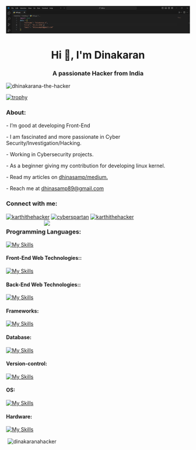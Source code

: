 

<img src="banner.png" alt="banner.png" style="justify-content: center">



<h1 align="center">Hi 👋, I'm Dinakaran</h1>

<h3 align="center">A passionate Hacker from India</h3>

<p align="left"> <img src="https://komarev.com/ghpvc/?username=dhinakaranahacker&label=Profile%20views&color=0e75b6&style=flat" alt="dhinakarana-the-hacker" /> </p>

[![trophy](https://github-profile-trophy.vercel.app/?username=dhinakaranahacker)](https://github.com/ryo-ma/github-profile-trophy)

<h3>About:</h3>
<p>- I’m good at developing Front-End</p>
<p>- I am fascinated and more passionate in Cyber Security/Investigation/Hacking.</p>
<p>- Working in Cybersecurity projects.</p>
<p>- As a beginner giving my contribution for developing linux kernel.</p>
<p>- Read my articles on <a href="https://medium.com/@dhinasamp89">dhinasamp/medium.</a></p>
<p>- Reach me at <a href="mailto:dhinasamp89@gmail.com">dhinasamp89@gmail.com</a></p>

<h3 align="left">Connect with me:</h3>
<p align="left">
<a href="https://x.com/dhinasam89" target="blank"><img align="center" src="https://raw.githubusercontent.com/rahuldkjain/github-profile-readme-generator/master/src/images/icons/Social/twitter.svg" alt="karthithehacker" height="30" width="40" /></a>
<a href="https://www.linkedin.com/in/dinakaran-a-34174b238/" target="blank"><img align="center" src="https://raw.githubusercontent.com/rahuldkjain/github-profile-readme-generator/master/src/images/icons/Social/linked-in-alt.svg" alt="cyberspartan" height="30" width="40" /></a>
<a href="https://www.instagram.com/smart_dhina_123/" target="blank"><img align="center" src="https://raw.githubusercontent.com/rahuldkjain/github-profile-readme-generator/master/src/images/icons/Social/instagram.svg" alt="karthithehacker" height="30" width="40" /></a>

<img  align="right" width="400" src="https://gifdb.com/images/high/hacking-background-static-lines-rypnde42rrze9wku.gif">

### **Programming Languages:**
[![My Skills](https://skillicons.dev/icons?i=c,cpp,python,js)](https://skillicons.dev)
#### **Front-End Web Technologies::**
[![My Skills](https://skillicons.dev/icons?i=html,css,js)](https://skillicons.dev)
#### **Back-End Web Technologies::**
[![My Skills](https://skillicons.dev/icons?i=python,expressjs,nodejs,django)](https://skillicons.dev)
#### **Frameworks:**
[![My Skills](https://skillicons.dev/icons?i=sass,tailwind,bootstrap)](https://skillicons.dev)
#### **Database:**
[![My Skills](https://skillicons.dev/icons?i=mysql,postgresql,mongodb,redis)](https://skillicons.dev)
#### **Version-control:**
[![My Skills](https://skillicons.dev/icons?i=git,github,docker)](https://skillicons.dev)

#### **OS:**
[![My Skills](https://skillicons.dev/icons?i=windows,linux,kali,debian,ubuntu)](https://skillicons.dev)
#### **Hardware:**
[![My Skills](https://skillicons.dev/icons?i=arduino)](https://skillicons.dev)

<p>&nbsp;<img align="center" src="https://github-readme-stats.vercel.app/api?username=dhinakaranahacker&show_icons=true&locale=en" alt="dinakaranahacker" /></p>

